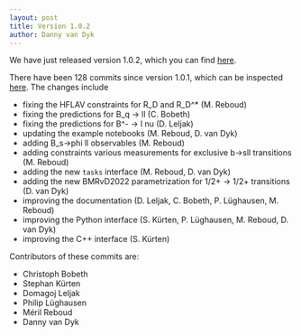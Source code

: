```yaml
---
layout: post
title: Version 1.0.2
author: Danny van Dyk
---
```


We have just released version 1.0.2, which you can find [here](https://github.com/eos/eos/releases/tag/v1.0.2).

There have been 128 commits since version 1.0.1, which can be inspected [here](https://github.com/eos/eos/compare/v1.0.1...v1.0.2).
The changes include

 - fixing the HFLAV constraints for R_D and R_D^* (M. Reboud)
 - fixing the predictions for B_q -> ll (C. Bobeth)
 - fixing the predictions for B^- -> l nu (D. Leljak)
 - updating the example notebooks (M. Reboud, D. van Dyk)
 - adding B_s->phi ll observables (M. Reboud)
 - adding constraints various measurements for exclusive b->sll transitions (M. Reboud)
 - adding the new ``tasks`` interface (M. Reboud, D. van Dyk)
 - adding the new BMRvD2022 parametrization for 1/2+ -> 1/2+ transitions (D. van Dyk)
 - improving the documentation (D. Leljak, C. Bobeth, P. Lüghausen, M. Reboud)
 - improving the Python interface (S. Kürten, P. Lüghausen, M. Reboud, D. van Dyk)
 - improving the C++ interface (S. Kürten)

Contributors of these commits are:
  - Christoph Bobeth
  - Stephan Kürten
  - Domagoj Leljak
  - Philip Lüghausen
  - Méril Reboud
  - Danny van Dyk